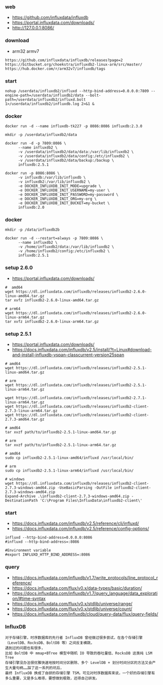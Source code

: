 
### web
- https://github.com/influxdata/influxdb
- https://portal.influxdata.com/downloads/
- http://127.0.0.1:8086/


### download
- arm32 armv7
```shell
https://github.com/influxdata/influxdb/releases?page=2
https://bitbucket.org/choekstra/influxdb2-linux-arm/src/master/
https://hub.docker.com/r/arm32v7/influxdb/tags
```


### start
```shell
nohup /userdata/influxdb2/influxd --http-bind-address=0.0.0.0:7809 --engine-path=/userdata/influxdb2/data --bolt-path=/userdata/influxdb2/influxd.bolt 1>/userdata/influxdb2/influxdb.log 2>&1 &
```

### docker
```shell
docker run -d --name influxdb-tk227 -p 8086:8086 influxdb:2.3.0
```
```shell
mkdir -p /userdata/influxdb2/data

docker run -d -p 7809:8086 \
      --name influxdb2 \
      -v /userdata/influxdb2/data/data:/var/lib/influxdb2 \
      -v /userdata/influxdb2/data/config:/etc/influxdb2 \
      -v /userdata/influxdb2/data/backup:/backup \
      influxdb:2.5.1
```
```shell
docker run -p 8086:8086 \
      -v influxdb:/var/lib/influxdb \
      -v influxdb2:/var/lib/influxdb2 \
      -e DOCKER_INFLUXDB_INIT_MODE=upgrade \
      -e DOCKER_INFLUXDB_INIT_USERNAME=my-user \
      -e DOCKER_INFLUXDB_INIT_PASSWORD=my-password \
      -e DOCKER_INFLUXDB_INIT_ORG=my-org \
      -e DOCKER_INFLUXDB_INIT_BUCKET=my-bucket \
      influxdb:2.0
```


### docker
```shell
mkdir -p /data/influxdb2b

docker run -d --restart=always -p 7809:8086 \
      --name influxdb2 \
      -v /home/influxdb2/data:/var/lib/influxdb2 \
      -v /home/influxdb2/config:/etc/influxdb2 \
      influxdb:2.5.1
```


### setup 2.6.0
- https://portal.influxdata.com/downloads/
```shell
#  amd64
wget https://dl.influxdata.com/influxdb/releases/influxdb2-2.6.0-linux-amd64.tar.gz
tar xvfz influxdb2-2.6.0-linux-amd64.tar.gz

# arm64
wget https://dl.influxdata.com/influxdb/releases/influxdb2-2.6.0-linux-arm64.tar.gz
tar xvfz influxdb2-2.6.0-linux-arm64.tar.gz
```


### setup 2.5.1
- https://portal.influxdata.com/downloads/
- https://docs.influxdata.com/influxdb/v2.5/install/?t=Linux#download-and-install-influxdb-vspan-classcurrent-version25span
```shell
# amd64
wget https://dl.influxdata.com/influxdb/releases/influxdb2-2.5.1-linux-amd64.tar.gz

# arm
wget https://dl.influxdata.com/influxdb/releases/influxdb2-2.5.1-linux-arm64.tar.gz

wget https://dl.influxdata.com/influxdb/releases/influxdb2-2.7.1-linux-arm64.tar.gz
wget https://dl.influxdata.com/influxdb/releases/influxdb2-client-2.7.3-linux-arm64.tar.gz
wget https://dl.influxdata.com/influxdb/releases/influxdb2-client-2.7.3-amd64.tar.gz

# amd64
tar xvzf path/to/influxdb2-2.5.1-linux-amd64.tar.gz

# arm
tar xvzf path/to/influxdb2-2.5.1-linux-arm64.tar.gz

# amd64
sudo cp influxdb2-2.5.1-linux-amd64/influxd /usr/local/bin/

# arm
sudo cp influxdb2-2.5.1-linux-arm64/influxd /usr/local/bin/

# windows
wget https://dl.influxdata.com/influxdb/releases/influxdb2-client-2.7.3-windows-amd64.zip -UseBasicParsing -OutFile influxdb2-client-2.7.3-windows-amd64.zip
Expand-Archive .\influxdb2-client-2.7.3-windows-amd64.zip -DestinationPath 'C:\Program Files\InfluxData\influxdb2-client\'

```


### start
- https://docs.influxdata.com/influxdb/v2.5/reference/cli/influxd/
- https://docs.influxdata.com/influxdb/v2.5/reference/config-options/
```shell
influxd --http-bind-address=0.0.0.0:8086
#influxd --http-bind-address=:8086

#Environment variable
#export INFLUXD_HTTP_BIND_ADDRESS=:8086

```


### query
- https://docs.influxdata.com/influxdb/v1.7/write_protocols/line_protocol_reference/
- https://docs.influxdata.com/flux/v0.x/data-types/basic/duration/
- https://docs.influxdata.com/influxdb/v1.7/query_language/data_exploration/#time-syntax
- https://docs.influxdata.com/flux/v0.x/stdlib/universe/range/
- https://docs.influxdata.com/flux/v0.x/stdlib/universe/count/
- https://docs.influxdata.com/influxdb/cloud/query-data/flux/query-fields/


### InfluxDB
```text
对于存储引擎，时序数据库的先行者 InfluxDB 曾经做过很多尝试，在各个存储引擎（LevelDB、RocksDB、BoltDB 等）之间反复横跳，
遇到过的问题也有很多，
比如 BoltDB 中 mmap+BTree 模型中随机 IO 导致的吞吐量低、RocksDB 这类纯 LSM Tree 
存储引擎没办法很优雅快速地按时间分区删除、多个 LevelDB + 划分时间分区的方法又会产生大量句柄……踩了这一系列的坑后，
最终 InfluxDB 换成了自研的存储引擎 TSM。可见对时序数据库来说，一个好的存储引擎有多么重要，又是多么难得，要想做到极致，还得自己研发。
```
